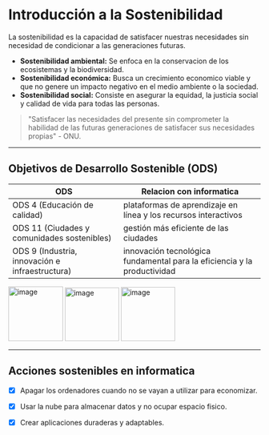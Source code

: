 # Introducción a la Sostenibilidad
La sostenibilidad es la capacidad de satisfacer nuestras necesidades sin necesidad de condicionar a las generaciones futuras.
* **Sostenibilidad ambiental:** Se enfoca en la conservacion de los ecosistemas y la biodiversidad.
* **Sostenibilidad económica:** Busca un crecimiento economico viable y que no genere un impacto negativo en el medio ambiente o la sociedad.
* **Sostenibilidad social:** Consiste en asegurar la equidad, la justicia social y calidad de vida para todas las personas.

> "Satisfacer las necesidades del presente sin comprometer la habilidad de las futuras generaciones de satisfacer sus necesidades propias" - ONU.
---
## Objetivos de Desarrollo Sostenible (ODS)
| ODS | Relacion con informatica |
| ----- | ----- |
| ODS 4 (Educación de calidad)     |  plataformas de aprendizaje en línea y los recursos interactivos     |
| ODS 11 (Ciudades y comunidades sostenibles)    | gestión más eficiente de las ciudades     |
| ODS 9 (Industria, innovación e infraestructura)     | innovación tecnológica fundamental para la eficiencia y la productividad     |

<img width="109" height="109" alt="image" src="https://github.com/user-attachments/assets/8397a8b3-42cd-4f9a-854a-ca57cd3fd933" />
<img width="108" height="107" alt="image" src="https://github.com/user-attachments/assets/4bc411ad-5886-4e8c-af9a-a46de4dba382" />
<img width="108" height="108" alt="image" src="https://github.com/user-attachments/assets/54a7f541-77a2-4f5f-afe7-e77b9822bb39" />

---
## Acciones sostenibles en informatica
* [x] Apagar los ordenadores cuando no se vayan a utilizar para economizar.
* [x] Usar la nube para almacenar datos y no ocupar espacio fisico.
* [x] Crear aplicaciones duraderas y adaptables.

